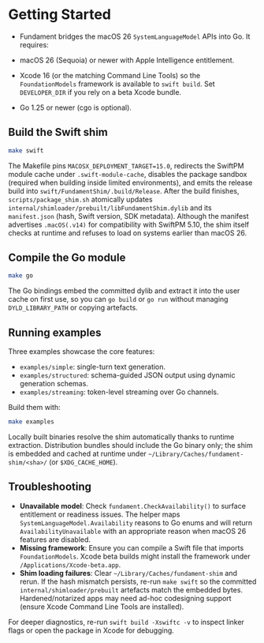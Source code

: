 # Getting Started

- Fundament bridges the macOS 26 `SystemLanguageModel` APIs into Go. It requires:

- macOS 26 (Sequoia) or newer with Apple Intelligence entitlement.
- Xcode 16 (or the matching Command Line Tools) so the `FoundationModels` framework is available to `swift build`. Set `DEVELOPER_DIR` if you rely on a beta Xcode bundle.
- Go 1.25 or newer (cgo is optional).

## Build the Swift shim

```bash
make swift
```

The Makefile pins `MACOSX_DEPLOYMENT_TARGET=15.0`, redirects the SwiftPM module cache under `.swift-module-cache`, disables the package sandbox (required when building inside limited environments), and emits the release build into `swift/FundamentShim/.build/Release`. After the build finishes, `scripts/package_shim.sh` atomically updates `internal/shimloader/prebuilt/libFundamentShim.dylib` and its `manifest.json` (hash, Swift version, SDK metadata). Although the manifest advertises `.macOS(.v14)` for compatibility with SwiftPM 5.10, the shim itself checks at runtime and refuses to load on systems earlier than macOS 26.

## Compile the Go module

```bash
make go
```

The Go bindings embed the committed dylib and extract it into the user cache on first use, so you can `go build` or `go run` without managing `DYLD_LIBRARY_PATH` or copying artefacts.

## Running examples

Three examples showcase the core features:

- `examples/simple`: single-turn text generation.
- `examples/structured`: schema-guided JSON output using dynamic generation schemas.
- `examples/streaming`: token-level streaming over Go channels.

Build them with:

```bash
make examples
```

Locally built binaries resolve the shim automatically thanks to runtime extraction. Distribution bundles should include the Go binary only; the shim is embedded and cached at runtime under `~/Library/Caches/fundament-shim/<sha>/` (or `$XDG_CACHE_HOME`).

## Troubleshooting

- **Unavailable model**: Check `fundament.CheckAvailability()` to surface entitlement or readiness issues. The helper maps `SystemLanguageModel.Availability` reasons to Go enums and will return `AvailabilityUnavailable` with an appropriate reason when macOS 26 features are disabled.
- **Missing framework**: Ensure you can compile a Swift file that imports `FoundationModels`. Xcode beta builds might install the framework under `/Applications/Xcode-beta.app`.
- **Shim loading failures**: Clear `~/Library/Caches/fundament-shim` and rerun. If the hash mismatch persists, re-run `make swift` so the committed `internal/shimloader/prebuilt` artefacts match the embedded bytes. Hardened/notarized apps may need ad-hoc codesigning support (ensure Xcode Command Line Tools are installed).

For deeper diagnostics, re-run `swift build -Xswiftc -v` to inspect linker flags or open the package in Xcode for debugging.
